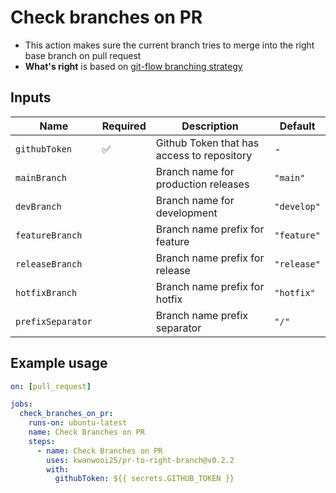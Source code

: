 # Check branches on PR

- This action makes sure the current branch tries to merge into the right base branch on pull request
- **What's right** is based on [git-flow branching strategy](https://nvie.com/posts/a-successful-git-branching-model/)

## Inputs

| Name              | Required | Description                                | Default     |
| ----------------- | -------- | ------------------------------------------ | ----------- |
| `githubToken`     | ✅       | Github Token that has access to repository | -           |
| `mainBranch`      |          | Branch name for production releases        | `"main"`    |
| `devBranch`       |          | Branch name for development                | `"develop"` |
| `featureBranch`   |          | Branch name prefix for feature             | `"feature"` |
| `releaseBranch`   |          | Branch name prefix for release             | `"release"` |
| `hotfixBranch`    |          | Branch name prefix for hotfix              | `"hotfix"`  |
| `prefixSeparator` |          | Branch name prefix separator               | `"/"`       |

## Example usage

```yaml
on: [pull_request]

jobs:
  check_branches_on_pr:
    runs-on: ubuntu-latest
    name: Check Branches on PR
    steps:
      - name: Check Branches on PR
        uses: kwanwooi25/pr-to-right-branch@v0.2.2
        with:
          githubToken: ${{ secrets.GITHUB_TOKEN }}
```
